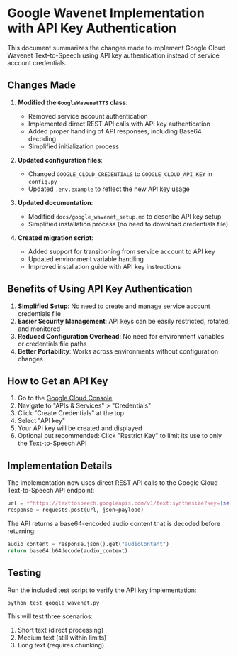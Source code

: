 # Google Wavenet Implementation with API Key Authentication

This document summarizes the changes made to implement Google Cloud Wavenet Text-to-Speech using API key authentication instead of service account credentials.

## Changes Made

1. **Modified the `GoogleWavenetTTS` class**:
   - Removed service account authentication
   - Implemented direct REST API calls with API key authentication
   - Added proper handling of API responses, including Base64 decoding
   - Simplified initialization process

2. **Updated configuration files**:
   - Changed `GOOGLE_CLOUD_CREDENTIALS` to `GOOGLE_CLOUD_API_KEY` in `config.py`
   - Updated `.env.example` to reflect the new API key usage

3. **Updated documentation**:
   - Modified `docs/google_wavenet_setup.md` to describe API key setup
   - Simplified installation process (no need to download credentials file)

4. **Created migration script**:
   - Added support for transitioning from service account to API key
   - Updated environment variable handling
   - Improved installation guide with API key instructions

## Benefits of Using API Key Authentication

1. **Simplified Setup**: No need to create and manage service account credentials file
2. **Easier Security Management**: API keys can be easily restricted, rotated, and monitored
3. **Reduced Configuration Overhead**: No need for environment variables or credentials file paths
4. **Better Portability**: Works across environments without configuration changes

## How to Get an API Key

1. Go to the [Google Cloud Console](https://console.cloud.google.com/)
2. Navigate to "APIs & Services" > "Credentials"
3. Click "Create Credentials" at the top
4. Select "API key"
5. Your API key will be created and displayed
6. Optional but recommended: Click "Restrict Key" to limit its use to only the Text-to-Speech API

## Implementation Details

The implementation now uses direct REST API calls to the Google Cloud Text-to-Speech API endpoint:

```python
url = f"https://texttospeech.googleapis.com/v1/text:synthesize?key={self.api_key}"
response = requests.post(url, json=payload)
```

The API returns a base64-encoded audio content that is decoded before returning:

```python
audio_content = response.json().get("audioContent")
return base64.b64decode(audio_content)
```

## Testing

Run the included test script to verify the API key implementation:

```
python test_google_wavenet.py
```

This will test three scenarios:
1. Short text (direct processing)
2. Medium text (still within limits)
3. Long text (requires chunking) 
